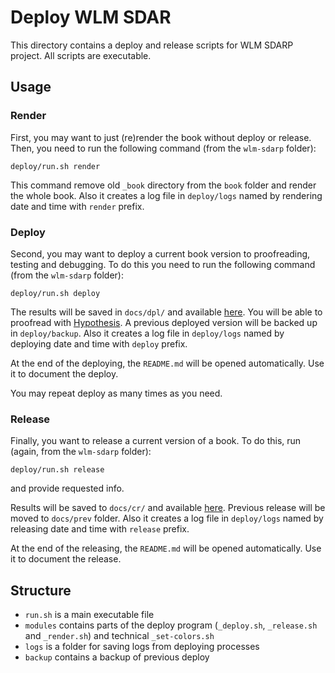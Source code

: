 # Deploy WLM SDAR

This directory contains a deploy and release scripts for WLM SDARP project. All scripts are executable.


## Usage

### Render

First, you may want to just (re)render the book without deploy or release. Then, you need to run the following command (from the `wlm-sdarp` folder):

```
deploy/run.sh render
```

This command remove old `_book` directory from the `book` folder and render the whole book. Also it creates a log file in `deploy/logs` named by rendering date and time with `render` prefix.


### Deploy

Second, you may want to deploy a current book version to proofreading, testing and debugging. To do this you need to run the following command (from the `wlm-sdarp` folder):

```
deploy/run.sh deploy
```

The results will be saved in `docs/dpl/` and available [here](https://angelgardt.github.io/wlm-sdar/dpl/). You will be able to proofread with [Hypothesis](https://web.hypothes.is/). A previous deployed version will be backed up in `deploy/backup`. Also it creates a log file in `deploy/logs` named by deploying date and time with `deploy` prefix.

At the end of the deploying, the `README.md` will be opened automatically. Use it to document the deploy.

You may repeat deploy as many times as you need.


### Release

Finally, you want to release a current version of a book. To do this, run (again, from the `wlm-sdarp` folder):

```
deploy/run.sh release
```

and provide requested info.

Results will be saved to `docs/cr/` and available [here](https://angelgardt.github.io/wlm-sdar/). Previous release will be moved to `docs/prev` folder. Also it creates a log file in `deploy/logs` named by releasing date and time with `release` prefix.

At the end of the releasing, the `README.md` will be opened automatically. Use it to document the release.


## Structure

* `run.sh` is a main executable file
* `modules` contains parts of the deploy program (`_deploy.sh`, `_release.sh` and `_render.sh`) and technical `_set-colors.sh`
* `logs` is a folder for saving logs from deploying processes
* `backup` contains a backup of previous deploy
